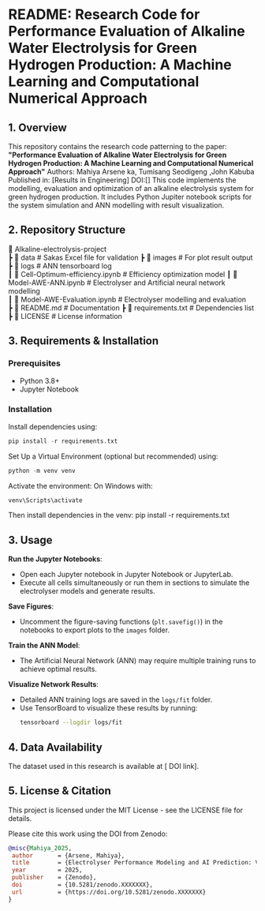 
# README: Research Code for Performance Evaluation of Alkaline Water Electrolysis for Green Hydrogen Production: A Machine Learning and Computational Numerical Approach

## 1. Overview 

This repository contains the research code patterning to the paper:
**"Performance Evaluation of Alkaline Water Electrolysis for Green Hydrogen Production: A Machine Learning and Computational Numerical Approach"**
Authors: Mahiya Arsene ka, Tumisang Seodigeng ,John Kabuba 
Published in: [Results in Engineering]
DOI:[]
This code implements the modelling, evaluation and optimization of an alkaline electrolysis system for green hydrogen production. It includes Python Jupiter notebook scripts for the system simulation and ANN modelling with result visualization.

## 2. Repository Structure

📂 Alkaline-electrolysis-project  
 ┣ 📂 data                                # Sakas Excel file for validation
 ┣ 📂 images                              # For plot result output
 ┣ 📂 logs                                # ANN tensorboard log  
 ┃ 📜 Cell-Optimum-efficiency.ipynb       # Efficiency optimization model 
 ┃ 📜 Model-AWE-ANN.ipynb                 # Electrolyser and Artificial neural network modelling  
 ┃ 📜 Model-AWE-Evaluation.ipynb          # Electrolyser modelling and evaluation  
 ┣ 📜 README.md                           # Documentation 
 ┣ 📜 requirements.txt                    # Dependencies list
 ┣ 📜 LICENSE                             # License information  


## 3. Requirements & Installation

### Prerequisites
- Python 3.8+
- Jupyter Notebook

### Installation

Install dependencies using:
```python
pip install -r requirements.txt
```
Set Up a Virtual Environment (optional but recommended) using:
```python
python -m venv venv
```
Activate the environment:
On Windows with: 
```python 
venv\Scripts\activate
```
Then install dependencies in the venv: pip install -r requirements.txt

## 3. Usage

**Run the Jupyter Notebooks**:
   - Open each Jupyter notebook in Jupyter Notebook or JupyterLab.
   - Execute all cells simultaneously or run them in sections to simulate the electrolyser models and generate results.

**Save Figures**:
   - Uncomment the figure-saving functions (`plt.savefig()`) in the notebooks to export plots to the `images` folder.

**Train the ANN Model**:
   - The Artificial Neural Network (ANN) may require multiple training runs to achieve optimal results.

**Visualize Network Results**:
   - Detailed ANN training logs are saved in the `logs/fit` folder.
   - Use TensorBoard to visualize these results by running:
     ```bash
     tensorboard --logdir logs/fit
     ```

## 4. Data Availability

The dataset used in this research is available at 
[ DOI link].

## 5. License & Citation

This project is licensed under the MIT License - see the LICENSE file for details.

Please cite this work using the DOI from Zenodo:

 ```bibtex
@misc{Mahiya_2025,
  author       = {Arsene, Mahiya},
  title        = {Electrolyser Performance Modeling and AI Prediction: Version 1.0},
  year         = 2025,
  publisher    = {Zenodo},
  doi          = {10.5281/zenodo.XXXXXXX},
  url          = {https://doi.org/10.5281/zenodo.XXXXXXX}
}
 ```
